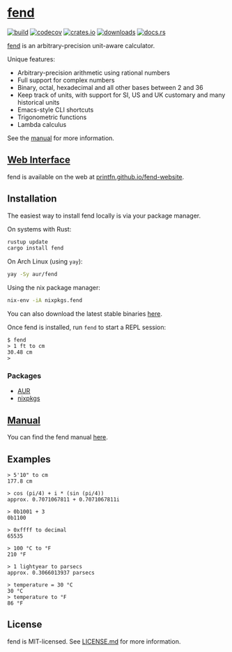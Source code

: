 # [fend](https://printfn.github.io/fend-website)

[![build](https://github.com/printfn/fend/workflows/build/badge.svg)](https://github.com/printfn/fend)
[![codecov](https://codecov.io/gh/printfn/fend/branch/main/graph/badge.svg)](https://codecov.io/gh/printfn/fend)
[![crates.io](https://img.shields.io/crates/v/fend)](https://crates.io/crates/fend)
[![downloads](https://img.shields.io/crates/d/fend)](https://crates.io/crates/fend)
[![docs.rs](https://docs.rs/fend-core/badge.svg)](https://docs.rs/fend-core)

[fend](https://printfn.github.io/fend-website) is an arbitrary-precision unit-aware calculator.

Unique features:

* Arbitrary-precision arithmetic using rational numbers
* Full support for complex numbers
* Binary, octal, hexadecimal and all other bases between 2 and 36
* Keep track of units, with support for SI, US and UK customary and many historical units
* Emacs-style CLI shortcuts
* Trigonometric functions
* Lambda calculus

See the [manual](https://github.com/printfn/fend/wiki) for more information.

## [Web Interface](https://printfn.github.io/fend-website)

fend is available on the web at [printfn.github.io/fend-website](https://printfn.github.io/fend-website).

## Installation

The easiest way to install fend locally is via your package manager.

On systems with Rust:

```bash
rustup update
cargo install fend
```

On Arch Linux (using `yay`):

```bash
yay -Sy aur/fend
```

Using the nix package manager:

```bash
nix-env -iA nixpkgs.fend
```

You can also download the latest stable binaries [here](https://github.com/printfn/fend/releases/latest).

Once fend is installed, run `fend` to start a REPL session:

```
$ fend
> 1 ft to cm
30.48 cm
>
```

### Packages

* [AUR](https://aur.archlinux.org/packages/fend/)
* [nixpkgs](https://github.com/NixOS/nixpkgs/blob/master/pkgs/tools/misc/fend/default.nix)

## [Manual](https://github.com/printfn/fend/wiki)

You can find the fend manual [here](https://github.com/printfn/fend/wiki).

## Examples

```
> 5'10" to cm
177.8 cm
```

```
> cos (pi/4) + i * (sin (pi/4))
approx. 0.7071067811 + 0.7071067811i
```

```
> 0b1001 + 3
0b1100
```

```
> 0xffff to decimal
65535
```

```
> 100 °C to °F
210 °F
```

```
> 1 lightyear to parsecs
approx. 0.3066013937 parsecs
```

```
> temperature = 30 °C
30 °C
> temperature to °F
86 °F
```

## License

fend is MIT-licensed. See [LICENSE.md](LICENSE.md) for more information.

